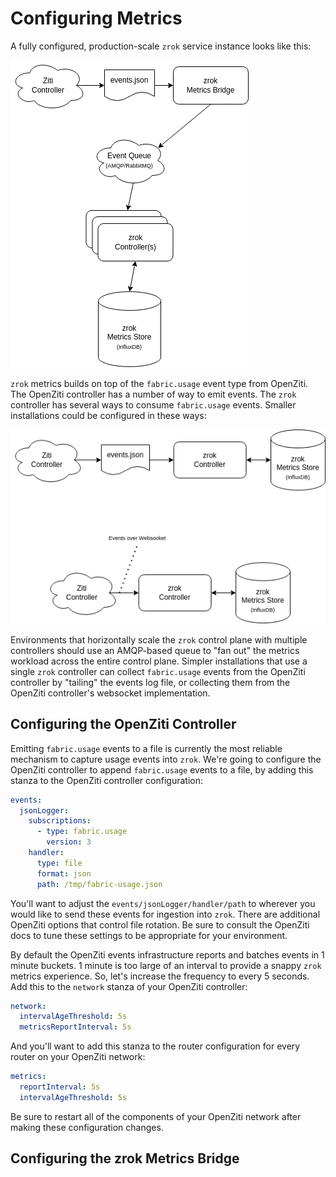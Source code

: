 # Configuring Metrics

A fully configured, production-scale `zrok` service instance looks like this:

![zrok Metrics Architecture](images/metrics-architecture.png)

`zrok` metrics builds on top of the `fabric.usage` event type from OpenZiti. The OpenZiti controller has a number of way to emit events. The `zrok` controller has several ways to consume `fabric.usage` events. Smaller installations could be configured in these ways:

![zrok simplified metrics architecture](images/metrics-architecture-simple.png)

Environments that horizontally scale the `zrok` control plane with multiple controllers should use an AMQP-based queue to "fan out" the metrics workload across the entire control plane. Simpler installations that use a single `zrok` controller can collect `fabric.usage` events from the OpenZiti controller by "tailing" the events log file, or collecting them from the OpenZiti controller's websocket implementation.

## Configuring the OpenZiti Controller

Emitting `fabric.usage` events to a file is currently the most reliable mechanism to capture usage events into `zrok`. We're going to configure the OpenZiti controller to append `fabric.usage` events to a file, by adding this stanza to the OpenZiti controller configuration:

```yaml
events:
  jsonLogger:
    subscriptions:
      - type: fabric.usage
        version: 3
    handler:
      type: file
      format: json
      path: /tmp/fabric-usage.json
```

You'll want to adjust the `events/jsonLogger/handler/path` to wherever you would like to send these events for ingestion into `zrok`. There are additional OpenZiti options that control file rotation. Be sure to consult the OpenZiti docs to tune these settings to be appropriate for your environment.

By default the OpenZiti events infrastructure reports and batches events in 1 minute buckets. 1 minute is too large of an interval to provide a snappy `zrok` metrics experience. So, let's increase the frequency to every 5 seconds. Add this to the `network` stanza of your OpenZiti controller:

```yaml
network:
  intervalAgeThreshold: 5s 
  metricsReportInterval: 5s
```

And you'll want to add this stanza to the router configuration for every router on your OpenZiti network:

```yaml
metrics:
  reportInterval: 5s
  intervalAgeThreshold: 5s
```

Be sure to restart all of the components of your OpenZiti network after making these configuration changes.

## Configuring the zrok Metrics Bridge

